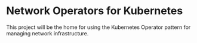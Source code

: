 # Network Operators for Kubernetes

This project will be the home for using the Kubernetes Operator pattern
for managing network infrastructure.
